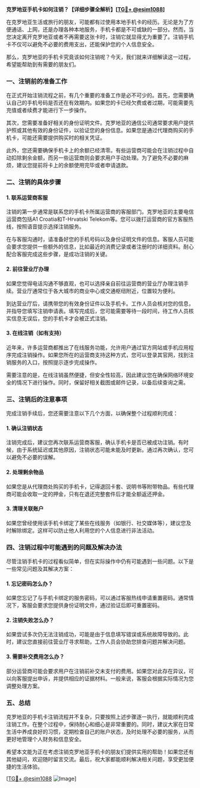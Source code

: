 **克罗地亚手机卡如何注销？【详细步骤全解析】[[TG💪+ @esim1088](https://t.me/s/esim1088)]**

在克罗地亚生活或旅行的朋友，可能都有过使用本地手机卡的经历。无论是为了方便通话、上网，还是办理各种本地服务，手机卡都是不可或缺的一部分。然而，当您决定离开克罗地亚或者不再需要这张卡时，注销它就显得尤为重要了。注销手机卡不仅可以避免不必要的费用支出，还能保护您的个人信息安全。

那么，克罗地亚的手机卡究竟该如何注销呢？今天，我们就来详细解读这一过程，希望能帮助到有需要的朋友们。

### 一、注销前的准备工作

在正式开始注销流程之前，有几个重要的准备工作是必不可少的。首先，您需要确认自己的手机号码是否还在有效期内。如果您的卡已经欠费或者过期，可能需要先充值或者续费才能进行下一步操作。

其次，您需要准备好相关的身份证明文件。克罗地亚的通信公司通常要求用户提供护照或其他有效的身份证件，以验证您的身份信息。如果您是通过代理商购买的手机卡，可能还需要提供购买时的相关凭证。

此外，您还需要确保手机卡上的余额已经清零。有些运营商可能会在注销过程中自动扣除剩余金额，而另一些运营商则会要求用户手动处理。为了避免不必要的麻烦，建议您提前将卡上的余额使用完毕或者申请退款。

### 二、注销的具体步骤

#### 1. 联系运营商客服

注销的第一步通常是联系您的手机卡所属运营商的客服部门。克罗地亚的主要电信运营商包括A1 Croatia和T-Hrvatski Telekom等。您可以拨打运营商的官方客服热线，按照语音提示选择注销服务。

在与客服沟通时，请准备好您的手机号码以及身份证明文件的信息。客服人员可能会要求您提供一些额外的信息，比如最近的消费记录或者注册时的详细资料。耐心配合客服完成这些步骤，是成功注销的关键。

#### 2. 前往营业厅办理

如果您觉得电话沟通不够直观，也可以选择亲自前往运营商的营业厅办理注销手续。营业厅通常位于各大城市的商业中心或交通枢纽附近，位置较为便利。

到达营业厅后，请携带您的有效身份证件以及手机卡。工作人员会核对您的信息，并指导您填写注销申请表。填写完成后，您可能需要等待一段时间，待工作人员核实信息无误后，您的手机卡才会被正式注销。

#### 3. 在线注销（如有支持）

近年来，许多运营商都推出了在线服务功能，允许用户通过官方网站或手机应用程序完成注销操作。如果您所在的运营商支持这种方式，您可以登录其官网，找到注销服务的入口，按照提示逐步完成操作。

需要注意的是，在线注销虽然便捷，但安全性较高，因此建议您在确保网络环境安全的情况下进行操作。同时，保留好相关截图或邮件记录，以备后续查询之需。

### 三、注销后的注意事项

完成注销手续后，您还需要注意以下几个方面，以确保整个过程顺利完成：

#### 1. 确认注销状态

注销完成后，建议您再次联系运营商客服，确认手机卡是否已被成功注销。有时候，由于系统延迟或其他原因，注销状态可能未能及时更新。通过再次确认，您可以避免不必要的误解。

#### 2. 处理剩余物品

如果您是从代理商处购买的手机卡，记得退回卡套、说明书等附带物品。有些代理商可能会收取一定的押金，只有在退还完整套件后才能全额返还押金。

#### 3. 清理关联账户

如果您曾经使用该手机卡绑定了某些在线服务（如银行、社交媒体等），建议您及时解除绑定。这样可以防止他人利用您的个人信息进行非法活动。

### 四、注销过程中可能遇到的问题及解决办法

尽管注销手机卡的过程看似简单，但在实际操作中仍有可能遇到一些问题。以下是一些常见问题及其解决方案：

#### 1. 忘记密码怎么办？

如果您忘记了与手机卡绑定的服务密码，可以通过客服热线申请重置密码。通常情况下，客服会要求您提供身份证明文件，通过验证后即可重置密码。

#### 2. 注销失败怎么办？

如果尝试多次仍无法注销成功，可能是由于信息填写错误或系统故障导致的。此时，建议您直接前往营业厅寻求帮助，工作人员会协助您排查问题并解决问题。

#### 3. 需要补交费用怎么办？

部分运营商可能会要求用户在注销前补交未支付的费用。如果您对此存在异议，可以向客服提出申诉，并提供相应的证据材料。一般来说，客服会根据实际情况为您调整处理方案。

### 五、总结

克罗地亚的手机卡注销流程并不复杂，只要按照上述步骤逐一执行，就能顺利完成注销工作。在整个过程中，保持耐心和细心是非常重要的。同时，建议大家在日常生活中养成良好的习惯，定期检查自己的账户状态，及时处理不必要的服务，从而更好地管理个人财务和信息安全。

希望本文能为正在考虑注销克罗地亚手机卡的朋友们提供实用的帮助！如果您还有其他疑问，欢迎随时留言交流。最后，祝大家都能顺利解决相关问题，享受更加便捷的生活体验。

[[TG💪+ @esim1088](https://t.me/s/esim1088) ![Image](https://i.postimg.cc/4NQfJmqS/Snipaste-2025-05-13-00-14-12.png)]